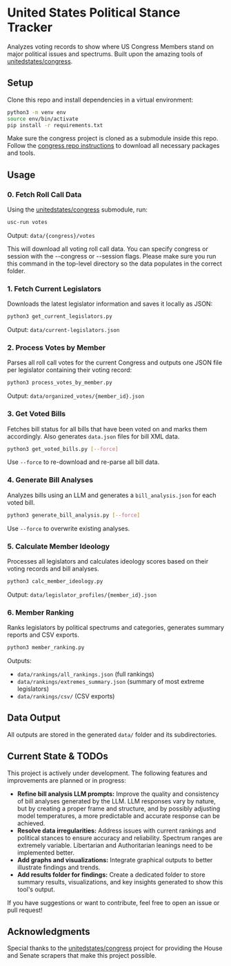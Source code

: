 
# United States Political Stance Tracker
Analyzes voting records to show where US Congress Members stand on major political issues and spectrums. Built upon the amazing tools of [unitedstates/congress](https://github.com/unitedstates/congress).

## Setup
Clone this repo and install dependencies in a virtual environment:
```bash
python3 -m venv env
source env/bin/activate
pip install -r requirements.txt
```

Make sure the congress project is cloned as a submodule inside this repo.
Follow the [congress repo instructions](https://github.com/unitedstates/congress) to download all necessary packages and tools.

## Usage

### 0. Fetch Roll Call Data
Using the [unitedstates/congress](https://github.com/unitedstates/congress) submodule, run:
```bash
usc-run votes
```
Output: `data/{congress}/votes`

This will download all voting roll call data. You can specify congress or session with the --congress or --session flags. Please make sure you run this command in the top-level directory so the data populates in the correct folder.

### 1. Fetch Current Legislators
Downloads the latest legislator information and saves it locally as JSON:
```bash
python3 get_current_legislators.py
```
Output: `data/current-legislators.json`

### 2. Process Votes by Member
Parses all roll call votes for the current Congress and outputs one JSON file per legislator containing their voting record:
```bash
python3 process_votes_by_member.py
```
Output: `data/organized_votes/{member_id}.json`

### 3. Get Voted Bills
Fetches bill status for all bills that have been voted on and marks them accordingly. Also generates `data.json` files for bill XML data.
```bash
python3 get_voted_bills.py [--force]
```
Use `--force` to re-download and re-parse all bill data.

### 4. Generate Bill Analyses
Analyzes bills using an LLM and generates a `bill_analysis.json` for each voted bill.
```bash
python3 generate_bill_analysis.py [--force]
```
Use `--force` to overwrite existing analyses.

### 5. Calculate Member Ideology
Processes all legislators and calculates ideology scores based on their voting records and bill analyses.
```bash
python3 calc_member_ideology.py
```
Output: `data/legislator_profiles/{member_id}.json`

### 6. Member Ranking
Ranks legislators by political spectrums and categories, generates summary reports and CSV exports.
```bash
python3 member_ranking.py
```
Outputs:
- `data/rankings/all_rankings.json` (full rankings)
- `data/rankings/extremes_summary.json` (summary of most extreme legislators)
- `data/rankings/csv/` (CSV exports)

## Data Output
All outputs are stored in the generated `data/` folder and its subdirectories.

## Current State & TODOs
This project is actively under development. The following features and improvements are planned or in progress:

- **Refine bill analysis LLM prompts:** Improve the quality and consistency of bill analyses generated by the LLM. LLM responses vary by nature, but by creating a proper frame and structure, and by possibly adjusting model temperatures, a more predictable and accurate response can be achieved.
- **Resolve data irregularities:** Address issues with current rankings and political stances to ensure accuracy and reliability. Spectrum ranges are extremely variable. Libertarian and Authoritarian leanings need to be implemented better.
- **Add graphs and visualizations:** Integrate graphical outputs to better illustrate findings and trends.
- **Add results folder for findings:** Create a dedicated folder to store summary results, visualizations, and key insights generated to show this tool's output. 

If you have suggestions or want to contribute, feel free to open an issue or pull request!

## Acknowledgments
Special thanks to the [unitedstates/congress](https://github.com/unitedstates/congress) project for providing the House and Senate scrapers that make this project possible.